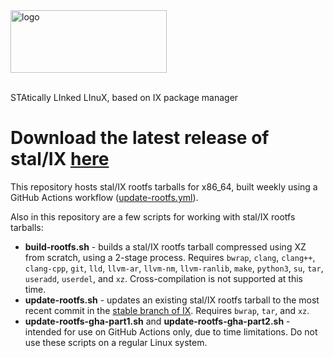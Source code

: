 <picture>
<source media="(prefers-color-scheme: dark)" srcset="https://github.com/stal-ix/stal-ix.github.io/blob/main/images/stalix_dark.png" width="250px" height="100px">
<source media="(prefers-color-scheme: light)" srcset="https://github.com/stal-ix/stal-ix.github.io/blob/main/images/stalix_light.png" width="250px" height="100px">
<img alt="logo" src="https://raw.githubusercontent.com/adouche/stal-ix.github.io/main/images/stalix_light.png" width="250px" height="100px">
</picture>

<br>
<br>

STAtically LInked LInuX, based on IX package manager

# Download the latest release of stal/IX <!--GAMFC-->[here](https://github.com/stal-ix/stalix/releases/tag/20250801)<!--GAMFC-END-->

This repository hosts stal/IX rootfs tarballs for x86_64, built weekly using a GitHub Actions workflow ([update-rootfs.yml](.github/workflows/update-rootfs.yml)).

Also in this repository are a few scripts for working with stal/IX rootfs tarballs:
* **build-rootfs.sh** - builds a stal/IX rootfs tarball compressed using XZ from scratch, using a 2-stage process. Requires `bwrap`, `clang`, `clang++`, `clang-cpp`, `git`, `lld`, `llvm-ar`, `llvm-nm`, `llvm-ranlib`, `make`, `python3`, `su`, `tar`, `useradd`, `userdel`, and `xz`. Cross-compilation is not supported at this time.
* **update-rootfs.sh** - updates an existing stal/IX rootfs tarball to the most recent commit in the [stable branch of IX](https://github.com/stal-ix/ix). Requires `bwrap`, `tar`, and `xz`.
* **update-rootfs-gha-part1.sh** and **update-rootfs-gha-part2.sh** - intended for use on GitHub Actions only, due to time limitations. Do not use these scripts on a regular Linux system.
